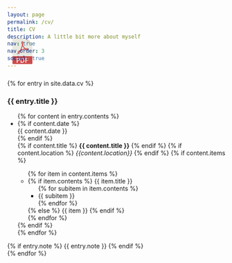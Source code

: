 ```yaml
---
layout: page
permalink: /cv/
title: CV
description: A little bit more about myself
nav: true
nav_order: 3
social: true
---
```


<div class="row" style="margin-top:-6.5em; margin-bottom:2em; padding: 5px">
	<a class="ml-auto mr-2" href="/assets/pdf/cv.pdf" target="_blank">
	  <img height="60px" src="/assets/img/pdf_icon.svg" alt="CV pdf">
	</a>
</div>

<div class="cv">
  {% for entry in site.data.cv %}
    <div class="card mt-3 p-3">
      <h3 class="card-title">{{ entry.title }}</h3>
  		<div class="card-text font-weight-light">
  		  <ul class="list-group list-group-flush">
          {% for content in entry.contents %}
            <li class="list-group-item" style="border:none">
              <div class="row">
                {% if content.date %}
                  <div class="col-sm-2 mt-3 mt-md-0">
                      {{ content.date }}
                  </div>
                {% endif %}
                <div class="col-sm-10 mt-3 mt-md-0">
                  {% if content.title %}
                    <b>{{ content.title }}</b>
                  {% endif %}
                  {% if content.location %}
                    <i>{{content.location}}</i>
                  {% endif %}
                  {% if content.items %}
                    <ul class="items">
                      {% for item in content.items %}
                        <li>
                          {% if item.contents %}
                            <span class="item-title">{{ item.title }}</span>
                            <ul class="subitems">
                              {% for subitem in item.contents %}
                                <li><span class="subitem">{{ subitem }}</span></li>
                              {% endfor %}
                            </ul>
                          {% else %}
                            <span class="item">{{ item }}</span>
                          {% endif %}
                        </li>
                      {% endfor %}
                    </ul>
                  {% endif %}
                </div>
              </div>
            </li>
          {% endfor %}
        </ul>
        {% if entry.note %}
          {{ entry.note }}
        {% endif %}
  		</div>
    </div>
  {% endfor %}
</div>
